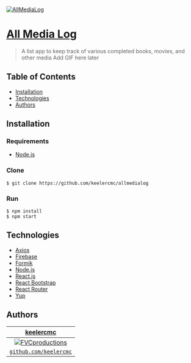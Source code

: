 <a href="https://master.d3h0km0hmsy4o3.amplifyapp.com/"><img src="https://i.imgur.com/UzcSVUa.png" title="AllMediaLog" alt="AllMediaLog"></a>

# [All Media Log](https://master.d3h0km0hmsy4o3.amplifyapp.com/)
> A list app to keep track of various completed books, movies, and other media
> Add GIF here later

## Table of Contents 
- [Installation](#installation)
- [Technologies](#technologies)
- [Authors](#authors)

## Installation

### Requirements
- [Node.js](https://nodejs.org/en/)

### Clone
```shell
$ git clone https://github.com/keelercmc/allmedialog
```

### Run
```shell
$ npm install
$ npm start
```

## Technologies
- [Axios](https://github.com/axios/axios)
- [Firebase](https://firebase.google.com/docs)
- [Formik](https://jaredpalmer.com/formik/docs/overview)
- [Node.js](https://nodejs.org/en/)
- [React.js](https://reactjs.org/docs/getting-started.html)
- [React Bootstrap](https://react-bootstrap.github.io/getting-started/introduction)
- [React Router](https://reacttraining.com/react-router/web/guides/quick-start)
- [Yup](https://github.com/jquense/yup)

## Authors
| <a href="https://keelercmc.com" target="_blank">**keelercmc**</a>
| :---: |
| [![FVCproductions](https://avatars3.githubusercontent.com/u/54131277?s=200)](https://keelercmc.com)
| <a href="http://github.com/fvcproductions" target="_blank">`github.com/keelercmc`</a>
